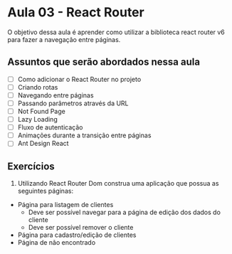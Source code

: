 # Aula 03 - React Router

O objetivo dessa aula é aprender como utilizar a biblioteca react router v6
para fazer a navegação entre páginas.

## Assuntos que serão abordados nessa aula
- [ ] Como adicionar o React Router no projeto
- [ ] Criando rotas
- [ ] Navegando entre páginas
- [ ] Passando parâmetros através da URL
- [ ] Not Found Page
- [ ] Lazy Loading
- [ ] Fluxo de autenticação
- [ ] Animações durante a transição entre páginas
- [ ] Ant Design React

## Exercícios
1) Utilizando React Router Dom construa uma aplicação que possua as seguintes páginas:
- Página para listagem de clientes
  - Deve ser possível navegar para a página de edição dos dados do cliente
  - Deve ser possível remover o cliente
- Página para cadastro/edição de clientes
- Página de não encontrado